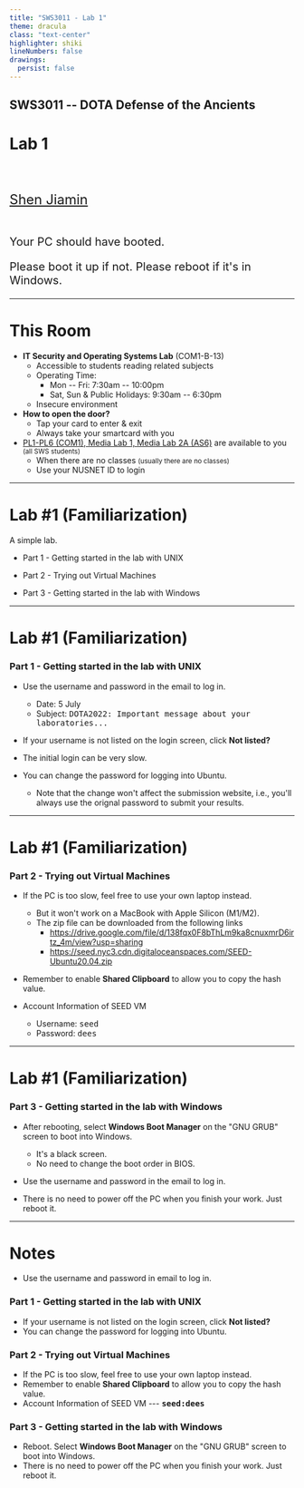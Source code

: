 ```yaml
---
title: "SWS3011 - Lab 1"
theme: dracula
class: "text-center"
highlighter: shiki
lineNumbers: false
drawings:
  persist: false
---
```


## SWS3011 -- DOTA Defense of the Ancients

# Lab 1

<div style="padding-top: 3rem; font-size: 1.5rem">
    <a href="mailto:shen_jiamin@u.nus.edu">Shen Jiamin</a>
</div>

<div style="padding-top: 3rem; font-size: 1.25rem">
Your PC should have booted.

Please boot it up if not.
Please reboot if it's in Windows.

</div>

---

# This Room

- **IT Security and Operating Systems Lab** (COM1-B-13)
  - Accessible to students reading related subjects
  - Operating Time:
    - Mon -- Fri: 7:30am -- 10:00pm
    - Sat, Sun & Public Holidays: 9:30am -- 6:30pm
  - Insecure environment
- **How to open the door?**
  - Tap your card to enter & exit
  - Always take your smartcard with you
- [PL1-PL6 (COM1), Media Lab 1, Media Lab 2A (AS6)](https://www.comp.nus.edu.sg/maps/venues/) are available to you <small>(all SWS students)</small>
  - When there are no classes <small>(usually there are no classes)</small>
  - Use your NUSNET ID to login

---

# Lab #1 (Familiarization)

A simple lab.

- Part 1 - Getting started in the lab with UNIX

- Part 2 - Trying out Virtual Machines

- Part 3 - Getting started in the lab with Windows

---

# Lab #1 (Familiarization)

### Part 1 - Getting started in the lab with UNIX

- Use the username and password in the email to log in.

  - Date: 5 July
  - Subject: <span style="font-family: monospace">DOTA2022: Important message about your laboratories...</span>

- If your username is not listed on the login screen, click **Not listed?**

- The initial login can be very slow.

- You can change the password for logging into Ubuntu.
  - Note that the change won't affect the submission website, i.e., you'll always use the orignal password to submit your results.

---

# Lab #1 (Familiarization)

### Part 2 - Trying out Virtual Machines

- If the PC is too slow, feel free to use your own laptop instead.

  - But it won't work on a MacBook with Apple Silicon (M1/M2).
  - The zip file can be downloaded from the following links
    - https://drive.google.com/file/d/138fqx0F8bThLm9ka8cnuxmrD6irtz_4m/view?usp=sharing
    - https://seed.nyc3.cdn.digitaloceanspaces.com/SEED-Ubuntu20.04.zip

- Remember to enable **Shared Clipboard** to allow you to copy the hash value.

- Account Information of SEED VM

  - Username: <span style="font-family: monospace">seed</span>
  - Password: <span style="font-family: monospace">dees</span>

---

# Lab #1 (Familiarization)

### Part 3 - Getting started in the lab with Windows

- After rebooting, select **Windows Boot Manager** on the "GNU GRUB" screen to boot into Windows.

  - It's a black screen.
  - No need to change the boot order in BIOS.

- Use the username and password in the email to log in.

- There is no need to power off the PC when you finish your work. Just reboot it.

---

# Notes

- Use the username and password in email to log in.

### Part 1 - Getting started in the lab with UNIX

- If your username is not listed on the login screen, click **Not listed?**
- You can change the password for logging into Ubuntu.

### Part 2 - Trying out Virtual Machines

- If the PC is too slow, feel free to use your own laptop instead.
- Remember to enable **Shared Clipboard** to allow you to copy the hash value.
- Account Information of SEED VM --- **<span style="font-family: monospace">seed:dees</span>**

### Part 3 - Getting started in the lab with Windows

- Reboot. Select **Windows Boot Manager** on the "GNU GRUB" screen to boot into Windows.
- There is no need to power off the PC when you finish your work. Just reboot it.

